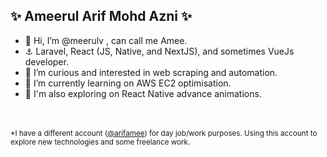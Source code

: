 
## ✨ Ameerul Arif Mohd Azni ✨

- 👋 Hi, I’m @meerulv , can call me Amee.
- ⚓  Laravel, React (JS, Native, and NextJS), and sometimes VueJs developer.
- 👀 I’m curious and interested in web scraping and automation.
- 🌱 I’m currently learning on AWS EC2 optimisation.
- 🚀 I'm also exploring on React Native advance animations.

<br/><br/>
<sup>*I have a different account (<a href="https://github.com/arifamee" target="_blank">@arifamee</a>) for day job/work purposes. Using this account to explore new technologies and some freelance work.</sup>

<!---
- 💞️ I’m looking to collaborate on ...
- 📫 How to reach me ...
--->
